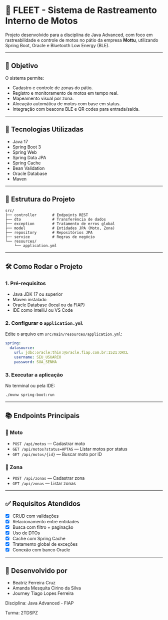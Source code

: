 # 🛵 FLEET - Sistema de Rastreamento Interno de Motos

Projeto desenvolvido para a disciplina de Java Advanced, com foco em rastreabilidade e controle de motos no pátio da empresa **Mottu**, utilizando Spring Boot, Oracle e Bluetooth Low Energy (BLE).

---

## 📌 Objetivo

O sistema permite:
- Cadastro e controle de zonas do pátio.
- Registro e monitoramento de motos em tempo real.
- Mapeamento visual por zona.
- Alocação automática de motos com base em status.
- Integração com beacons BLE e QR codes para entrada/saída.

---

## 🚀 Tecnologias Utilizadas

- Java 17  
- Spring Boot 3  
- Spring Web  
- Spring Data JPA  
- Spring Cache  
- Bean Validation  
- Oracle Database  
- Maven  

---

## 🧱 Estrutura do Projeto

```
src/
├── controller       # Endpoints REST
├── dto              # Transferência de dados
├── exception        # Tratamento de erros global
├── model            # Entidades JPA (Moto, Zona)
├── repository       # Repositórios JPA
├── service          # Regras de negócio
└── resources/
    └── application.yml
```

---

## 🛠️ Como Rodar o Projeto

### 1. Pré-requisitos
- Java JDK 17 ou superior
- Maven instalado
- Oracle Database (local ou da FIAP)
- IDE como IntelliJ ou VS Code

### 2. Configurar o `application.yml`
Edite o arquivo em `src/main/resources/application.yml`:

```yaml
spring:
  datasource:
    url: jdbc:oracle:thin:@oracle.fiap.com.br:1521:ORCL
    username: SEU_USUARIO
    password: SUA_SENHA
```

### 3. Executar a aplicação
No terminal ou pela IDE:

```bash
./mvnw spring-boot:run
```

---

## 📚 Endpoints Principais

### 🔧 Moto

- `POST /api/motos` — Cadastrar moto  
- `GET /api/motos?status=APTAS` — Listar motos por status  
- `GET /api/motos/{id}` — Buscar moto por ID  

### 🧭 Zona

- `POST /api/zonas` — Cadastrar zona  
- `GET /api/zonas` — Listar zonas  

---

## ✅ Requisitos Atendidos

- [x] CRUD com validações  
- [x] Relacionamento entre entidades  
- [x] Busca com filtro + paginação  
- [x] Uso de DTOs  
- [x] Cache com Spring Cache  
- [x] Tratamento global de exceções  
- [x] Conexão com banco Oracle  

---

## 👤 Desenvolvido por

- Beatriz Ferreira Cruz
- Amanda Mesquita Cirino da Silva
- Journey Tiago Lopes Ferreira 

Disciplina: Java Advanced - FIAP  

Turma: 2TDSPZ
